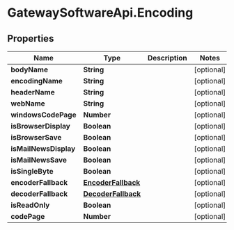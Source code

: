 # GatewaySoftwareApi.Encoding

## Properties
Name | Type | Description | Notes
------------ | ------------- | ------------- | -------------
**bodyName** | **String** |  | [optional] 
**encodingName** | **String** |  | [optional] 
**headerName** | **String** |  | [optional] 
**webName** | **String** |  | [optional] 
**windowsCodePage** | **Number** |  | [optional] 
**isBrowserDisplay** | **Boolean** |  | [optional] 
**isBrowserSave** | **Boolean** |  | [optional] 
**isMailNewsDisplay** | **Boolean** |  | [optional] 
**isMailNewsSave** | **Boolean** |  | [optional] 
**isSingleByte** | **Boolean** |  | [optional] 
**encoderFallback** | [**EncoderFallback**](EncoderFallback.md) |  | [optional] 
**decoderFallback** | [**DecoderFallback**](DecoderFallback.md) |  | [optional] 
**isReadOnly** | **Boolean** |  | [optional] 
**codePage** | **Number** |  | [optional] 



